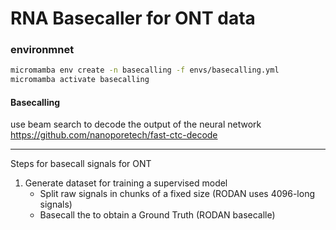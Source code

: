 # RNA Basecaller for ONT data

### environmnet
```bash
micromamba env create -n basecalling -f envs/basecalling.yml
micromamba activate basecalling
```

#### Basecalling
use beam search to decode the output of the neural network https://github.com/nanoporetech/fast-ctc-decode

___ 
Steps for basecall signals for ONT

1. Generate dataset for training a supervised model
    - Split raw signals in chunks of a fixed size (RODAN uses 4096-long signals)
    - Basecall the to obtain a Ground Truth (RODAN basecalle)